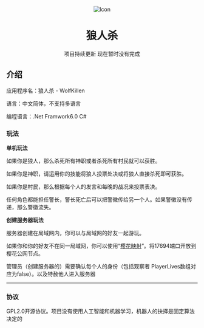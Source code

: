 <div align="center">

![Icon](https://s3.bmp.ovh/imgs/2022/03/eee754ba9e4a0cf6.png)

# 狼人杀
  
项目持续更新 现在暂时没有完成
</div>

## 介绍

应用程序名：狼人杀 - WolfKillen

语言：中文简体，不支持多语言

编程语言：.Net Framwork6.0 C#


### 玩法

**单机玩法**

如果你是狼人，那么杀死所有神职或者杀死所有村民就可以获胜。

如果你是神职，请运用你的技能将狼人投票处决或将狼人直接杀死即可获胜。

如果你是村民，那么根据每个人的发言和每晚的战况来投票表决。

任何角色都能担任警长，警长死亡后可以把警徽传给另一个人。如果警徽没有传递，那么警徽流失。

**创建服务器玩法**

服务器创建在局域网内，你可以与局域网的好友一起游玩。

如果你和你的好友不在同一局域网，你可以使用“[樱花映射](https://www.natfrp.com)”。将17694端口开放到樱花公网节点。

管理员（创建服务器的）需要确认每个人的身份（包括观察者 PlayerLives数组对应为false）。以及特赦他人进入服务器

---

### 协议

GPL2.0开源协议。项目没有使用人工智能和机器学习，机器人的抉择是固定算法决定的
